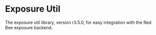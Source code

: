 # Exposure Util

The exposure util library, version r3.5.0, for easy integration with the Red Bee exposure backend.